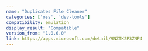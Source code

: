 ```yaml
---
name: "Duplicates File Cleaner"
categories: ['oss', 'dev-tools']
compatibility: emulation
display_result: "Compatible"
version_from: "1.0.6.0"
link: https://apps.microsoft.com/detail/9NZTK2P3ZNP4
---
```

